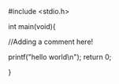 #include <stdio.h>

int main(void){

//Adding a comment here!


  printf("hello world\n");
  return 0;

}  

